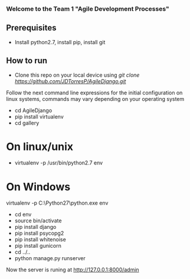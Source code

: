 ### Welcome to the Team 1 "Agile Development Processes"

## Prerequisites
* Install python2.7, install pip, install git
## How to run 
* Clone this repo on your local device using *git clone https://github.com/JDTorresP/AgileDjango.git*

Follow the next command line expressions for the initial configuration on linux systems, commands may vary depending on your operating system

* cd AgileDjango
* pip install virtualenv
* cd gallery
# On linux/unix
* virtualenv -p /usr/bin/python2.7 env
# On Windows
virtualenv -p C:\Python27\python.exe env
* cd env
* source bin/activate
* pip install django
* pip install psycopg2
* pip install whitenoise
* pip install gunicorn
* cd ../..
* python manage.py runserver

Now the server is runing at 
http://127.0.0.1:8000/admin
